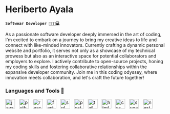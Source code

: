 # Heriberto Ayala

**`Softwear Developer 🧑🏻‍💻💻`**

As a passionate software developer deeply immersed in the art of coding, I'm excited to embark on a journey to bring my creative ideas to life and connect with like-minded innovators. Currently crafting a dynamic personal website and portfolio, it serves not only as a showcase of my technical prowess but also as an interactive space for potential collaborators and employers to explore. I actively contribute to open-source projects, honing my coding skills and fostering collaborative relationships within the expansive developer community. Join me in this coding odyssey, where innovation meets collaboration, and let's craft the future together!

### Languages and Tools 🧰

<img align="left" alt="javascript" width="30px" style="padding-right:10px" src="https://cdn.jsdelivr.net/gh/devicons/devicon@latest/icons/javascript/javascript-original.svg" />
 <img align="left" alt="python" width="30px" style="padding-right:10px" src="https://cdn.jsdelivr.net/gh/devicons/devicon@latest/icons/python/python-original.svg" />
<img align="left" alt="react" width="30px" style="padding-right:10px" src="https://cdn.jsdelivr.net/gh/devicons/devicon@latest/icons/react/react-original.svg" />
<img align="left" alt="fast" width="30px" style="padding-right:10px" src="https://cdn.jsdelivr.net/gh/devicons/devicon@latest/icons/fastapi/fastapi-original.svg" />
<img align="left" alt="sql" width="30px" style="padding-right:10px" src="https://cdn.jsdelivr.net/gh/devicons/devicon@latest/icons/azuresqldatabase/azuresqldatabase-original.svg" />
<img align="left" alt="post" width="30px" style="padding-right:10px"  src="https://cdn.jsdelivr.net/gh/devicons/devicon@latest/icons/postgresql/postgresql-original-wordmark.svg" />
<img align="left" alt="tailwind" width="30px" style="padding-right:10px" src="https://cdn.jsdelivr.net/gh/devicons/devicon@latest/icons/tailwindcss/tailwindcss-original.svg" />     
<img align="left" alt="html" width="30px" style="padding-right:10px" src="https://cdn.jsdelivr.net/gh/devicons/devicon@latest/icons/html5/html5-original.svg" />
<img align="left" alt="css" width="30px" style="padding-right:10px" src="https://cdn.jsdelivr.net/gh/devicons/devicon@latest/icons/css3/css3-original.svg" />
<img align="left" alt="supabase" width="30px" style="padding-right:10px" src="https://cdn.jsdelivr.net/gh/devicons/devicon@latest/icons/supabase/supabase-original.svg" />
<img align="left" alt="next.js" width="30px" style="padding-right:10px" src="https://cdn.jsdelivr.net/gh/devicons/devicon/icons/nextjs/nextjs-original.svg" />
          
